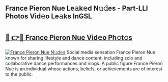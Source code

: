## France Pieron Nue Le𝚊k𝚎d N𝚞𝚍es - Part-LLI Photos Vid𝚎o Le𝚊ks lnGSL

# <h2><a href="http://fb7h73.evod.top/?m=France+Pieron+Nue">🔗 👉🔴 France Pieron Nue Vid𝚎o Ph𝚘t𝚘s</a></h2>

[![France Pieron Nue N𝚞d𝚎s](https://i.imgur.com/8V9OHl7.gif)](http://fb7h73.evod.top/?m=France+Pieron+Nue)
Social media sensation France Pieron Nue known for sharing lifestyle and dance content, including solo and collaborative dance performances and vlogs. A public figure France Pieron Nue is an individual whose actions, beliefs, or achievements are of interest to the public. 
